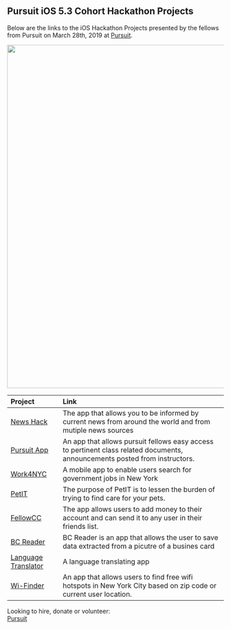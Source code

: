 ## Pursuit iOS 5.3 Cohort Hackathon Projects

Below are the links to the iOS Hackathon Projects presented by the fellows from Pursuit on March 28th, 2019 at [Pursuit](https://www.pursuit.org/).

<p align="center">
<img src="https://github.com/alexpaul/LessonDrafts/blob/master/Demos/Hackathon/2019/Images/hackathon.JPG" width="800" height="800">
</p>

| Project | Link |
| :----- | :------- |
| [News Hack](https://github.com/AaronCab/NewsHack) | The app that allows you to be informed by current news from around the world and from mutiple news sources | |
| [Pursuit App](https://github.com/Ashlirankin18/ThePursuitApp) | An app that allows pursuit fellows easy access to pertinent class related documents, announcements posted from instructors. |
| [Work4NYC](https://github.com/Donkemezuo/Hackathon2019-Work4NYC) | A mobile app to enable users search for government jobs in New York | |
| [PetIT](https://github.com/SLRAM/PetSittingApp) | The purpose of PetIT is to lessen the burden of trying to find care for your pets. |
| [FellowCC](https://github.com/AntonioFlores1/FellowsCC) | The app allows users to add money to their account and can send it to any user in their friends list. |
| [BC Reader](https://github.com/iosdevtrainee/BCReader) | BC Reader is an app that allows the user to save data extracted from a picutre of a busines card |
| [Language Translator](https://github.com/EliPeraza/Translate) | A language translating app |
| [Wi-Finder](https://github.com/janezhu1618/Wi-Finder) | An app that allows users to find free wifi hotspots in New York City based on zip code or current user location. | |


Looking to hire, donate or volunteer:  
[Pursuit](https://www.pursuit.org/)

